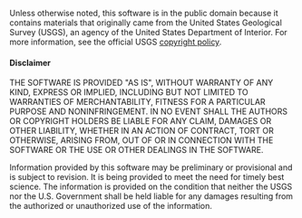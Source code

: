 Unless otherwise noted, this software is in the public domain because it contains materials that originally came from the United States Geological Survey (USGS), an agency of the United States Department of Interior. For more information, see the official USGS [copyright policy](http://www.usgs.gov/visual-id/credit_usgs.html#copyright).

#### Disclaimer

THE SOFTWARE IS PROVIDED "AS IS", WITHOUT WARRANTY OF ANY KIND, EXPRESS OR IMPLIED, INCLUDING BUT NOT LIMITED TO WARRANTIES OF MERCHANTABILITY, FITNESS FOR A PARTICULAR PURPOSE AND NONINFRINGEMENT. IN NO EVENT SHALL THE AUTHORS OR COPYRIGHT HOLDERS BE LIABLE FOR ANY CLAIM, DAMAGES OR OTHER LIABILITY, WHETHER IN AN ACTION OF CONTRACT, TORT OR OTHERWISE, ARISING FROM, OUT OF OR IN CONNECTION WITH THE SOFTWARE OR THE USE OR OTHER DEALINGS IN THE SOFTWARE.

Information provided by this software may be preliminary or provisional and is subject to revision. It is being provided to meet the need for timely best science. The information is provided on the condition that neither the USGS nor the U.S. Government shall be held liable for any damages resulting from the authorized or unauthorized use of the information.
